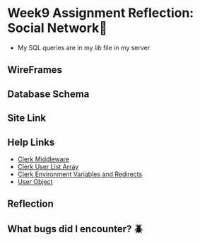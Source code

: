 # **Week9 Assignment Reflection: Social Network💬**

- My SQL queries are in my _lib_ file in my server

## WireFrames

## Database Schema

## Site Link

## Help Links

- [Clerk Middleware](https://clerk.com/docs/references/nextjs/clerk-middleware)
- [Clerk User List Array](https://clerk.com/docs/references/backend/user/get-user-list)
- [Clerk Environment Variables and Redirects](https://clerk.com/docs/deployments/clerk-environment-variables#sign-in-and-sign-up-redirects)
- [User Object](https://clerk.com/docs/references/javascript/user/user)

## Reflection

## What bugs did I encounter? 🪲

